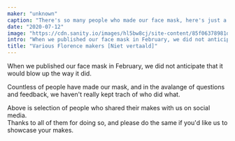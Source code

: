 ```yaml
---
maker: "unknown"
caption: "There's so many people who made our face mask, here's just a few of them"
date: "2020-07-12"
image: "https://cdn.sanity.io/images/hl5bw8cj/site-content/85f06378981db4e6769579d583b5361e5b8b6e46-2000x1200.jpg"
intro: "When we published our face mask in February, we did not anticipate that it would blow up the way it did."
title: "Various Florence makers [Niet vertaald]"
---
```



When we published our face mask in February, we did not anticipate that it would blow up the way it did.

Countless of people have made our mask, and in the avalange of questions and feedback, we haven't really
kept trach of who did what.

Above is selection of people who shared their makes with us on social media.  
Thanks to all of them for doing so, and please do the same if you'd like us to showcase your makes.

